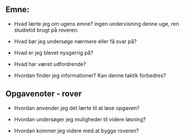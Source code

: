 ## Emne:

* Hvad lærte jeg om ugens emne?
ingen undervisning denne uge, ren studietid brugt på roveren. 

* Hvad bør jeg undersøge nærmere eller få svar på?

* Hvad er jeg blevet nysgerrig på?

 * Hvad har været udfordrende?

* Hvordan finder jeg informationer? Kan denne taktik forbedres?

## Opgavenoter - rover

* Hvordan anvender jeg det lærte til at løse opgaven?

* Hvordan undersøger jeg muligheder til videre løsning?

* Hvordan kommer jeg videre med at bygge roveren?